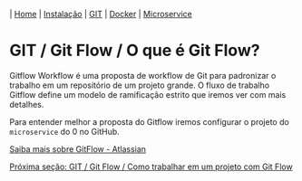 | [Home](/handson_microservice) | [Instalação](/handson_microservice/instalacao) | [GIT](/handson_microservice/git) | [Docker](/handson_microservice/docker) | [Microservice](/handson_microservice/microservice)

# GIT / Git Flow / O que é Git Flow?

Gitflow Workflow é uma proposta de workflow de Git para padronizar o trabalho em um repositório de um projeto grande. O fluxo de trabalho Gitflow define um modelo de ramificação estrito que iremos ver com mais detalhes.

Para entender melhor a proposta do Gitflow iremos configurar o projeto do `microservice` do 0 no GitHub.

[Saiba mais sobre GitFlow - Atlassian](https://www.atlassian.com/git/tutorials/comparing-workflows/gitflow-workflow)



[Próxima seção: GIT / Git Flow / Como trabalhar em um projeto com Git Flow](como-trabalhar-em-um-projeto-com-git-flow.md)